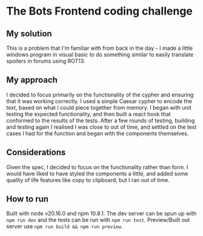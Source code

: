 # The Bots Frontend coding challenge
## My solution

This is a problem that I'm familiar with from back in the day - I made a little windows program in visual basic to do something similar to easily translate spoilers in forums using ROT13.

## My approach

I decided to focus primarily on the functionality of the cypher and ensuring that it was working correctly. I used a simple Caesar cypher to encode the text, based on what I could piece together from memory. 
I began with unit testing the expected functionality, and then built a react hook that conformed to the results of the tests. 
After a few rounds of testing, building and testing again I realised I was close to out of time, and settled on the test cases I had for the function and began with the components themselves.

## Considerations

Given the spec, I decided to focus on the functionality rather than form. I would have liked to have styled the components a little, and added some quality of life features like copy to clipboard, but I ran out of time.

## How to run

Built with node v20.16.0 and npm 10.8.1. 
The dev server can be spun up with `npm run dev` and the tests can be run with `npm run test`.
Preview/Built out server use `npm run build && npm run preview`.
